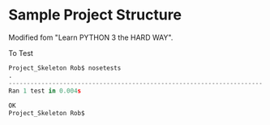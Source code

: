 # Sample Project Structure

Modified fom "Learn PYTHON 3 the HARD WAY".

To Test
```python
Project_Skeleton Rob$ nosetests
.
----------------------------------------------------------------------
Ran 1 test in 0.004s
 
OK
Project_Skeleton Rob$
```

